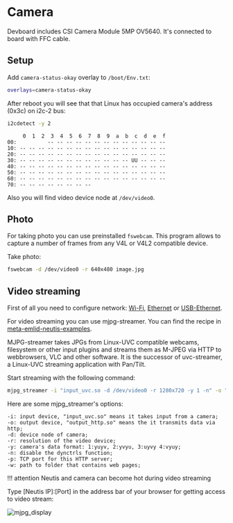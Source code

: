 # Camera

Devboard includes CSI Camera Module 5MP OV5640. It's connected to board with FFC cable.

## Setup

Add `camera-status-okay` overlay to `/boot/Env.txt`:

```bash
overlays=camera-status-okay
```

After reboot you will see that that Linux has occupied camera's address (0x3c) on i2c-2 bus:

```bash
i2cdetect -y 2
```

```
     0  1  2  3  4  5  6  7  8  9  a  b  c  d  e  f
00:          -- -- -- -- -- -- -- -- -- -- -- -- --
10: -- -- -- -- -- -- -- -- -- -- -- -- -- -- -- --
20: -- -- -- -- -- -- -- -- -- -- -- -- -- -- -- --
30: -- -- -- -- -- -- -- -- -- -- -- -- UU -- -- --
40: -- -- -- -- -- -- -- -- -- -- -- -- -- -- -- --
50: -- -- -- -- -- -- -- -- -- -- -- -- -- -- -- --
60: -- -- -- -- -- -- -- -- -- -- -- -- -- -- -- --
70: -- -- -- -- -- -- -- --
```

Also you will find video device node at `/dev/video0`.


## Photo

For taking photo you can use preinstalled `fswebcam`.
This program allows to capture a number of frames from any V4L or V4L2 compatible device.

Take photo:

```bash
fswebcam -d /dev/video0 -r 640x480 image.jpg
```

## Video streaming

First of all you need to configure network: [Wi-Fi](../connectivity/wifi), [Ethernet](../connectivity/ethernet) or [USB-Ethernet](../connectivity/usb-ethernet).

For video streaming you can use mjpg-streamer. You can find the recipe in [meta-emlid-neutis-examples](https://github.com/Neutis/meta-emlid-neutis-examples).

MJPG-streamer takes JPGs from Linux-UVC compatible webcams, filesystem or other input plugins and streams them as M-JPEG via HTTP to webbrowsers, VLC and other software. It is the successor of uvc-streamer, a Linux-UVC streaming application with Pan/Tilt.

Start streaming with the following command:

```bash
mjpg_streamer -i "input_uvc.so -d /dev/video0 -r 1280x720 -y 1 -n" -o "output_http.so -p 8080 -w /usr/share/mjpg-streamer/www/"
```

Here are some mjpg_streamer's options:
```
-i: input device, "input_uvc.so" means it takes input from a camera;
-o: output device, "output_http.so" means the it transmits data via http;
-d: device node of camera;
-r: resolution of the video device;
-y: camera's data format: 1:yuyv, 2:yvyu, 3:uyvy 4:vyuy;
-n: disable the dynctrls function;
-p: TCP port for this HTTP server;
-w: path to folder that contains web pages;
```

!!! attention
    Neutis and camera can become hot during video streaming

Type [Neutis IP]:[Port] in the address bar of your browser for getting access to video stream:

![mjpg_display](../../img/examples/mjpg_display.png)</a>
